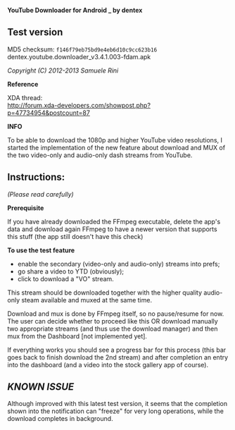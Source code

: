 **YouTube Downloader for Android _ by dentex**

Test version
-----

MD5 checksum: `f146f79eb75bd9e4eb6d10c9cc623b16` dentex.youtube.downloader_v3.4.1.003-fdam.apk

*Copyright (C) 2012-2013  Samuele Rini*

**Reference**

XDA thread:  
http://forum.xda-developers.com/showpost.php?p=47734954&postcount=87

**INFO**

To be able to download the 1080p and higher YouTube video resolutions, 
I started the implementation of the new feature about download and MUX 
of the two video-only and audio-only dash streams from YouTube.

Instructions:
---
*(Please read carefully)*  

**Prerequisite**

If you have already downloaded the FFmpeg executable, delete the 
app's data and download again FFmpeg to have a newer version that 
supports this stuff (the app still doesn't have this check)

**To use the test feature**  

- enable the secondary (video-only and audio-only) streams into prefs;  
- go share a video to YTD (obviously);  
- click to download a "VO" stream.

This stream should be downloaded together with the higher quality 
audio-only steam available and muxed at the same time.

Download and mux is done by FFmpeg itself, so no pause/resume for now. 
The user can decide whether to proceed like this OR 
download manually two appropriate streams (and thus use the download 
manager) and then mux from the Dashboard [not implemented yet].

If everything works you should see a progress bar for this process
(this bar goes back to finish download the 2nd stream)
and after completion an entry into the dashboard (and a video into the 
stock gallery app of course).

*KNOWN ISSUE*
---
Although improved with this latest test version, it seems that the 
completion shown into the notification can "freeze" for very long 
operations, while the download completes in background.
